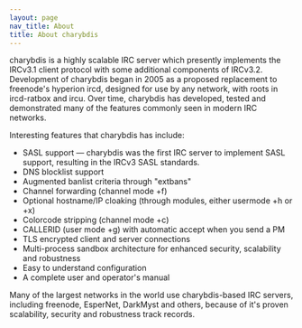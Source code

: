 ```yaml
---
layout: page
nav_title: About
title: About charybdis
---
```


charybdis is a highly scalable IRC server which presently implements the IRCv3.1 client protocol with some additional components of IRCv3.2.
Development of charybdis began in 2005 as a proposed replacement to freenode's hyperion ircd, designed for use by any network, with roots
in ircd-ratbox and ircu.  Over time, charybdis has developed, tested and demonstrated many of the features commonly seen in modern IRC networks.

Interesting features that charybdis has include:

  * SASL support &mdash; charybdis was the first IRC server to implement SASL support, resulting in the IRCv3 SASL standards.
  * DNS blocklist support
  * Augmented banlist criteria through "extbans"
  * Channel forwarding (channel mode +f)
  * Optional hostname/IP cloaking (through modules, either usermode +h or +x)
  * Colorcode stripping (channel mode +c)
  * CALLERID (user mode +g) with automatic accept when you send a PM
  * TLS encrypted client and server connections
  * Multi-process sandbox architecture for enhanced security, scalability and robustness
  * Easy to understand configuration
  * A complete user and operator's manual

Many of the largest networks in the world use charybdis-based IRC servers, including freenode, EsperNet, DarkMyst and others, because of it's
proven scalability, security and robustness track records.
